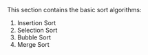 This section contains the basic sort algorithms:

1. Insertion Sort
2. Selection Sort
3. Bubble Sort
4. Merge Sort
